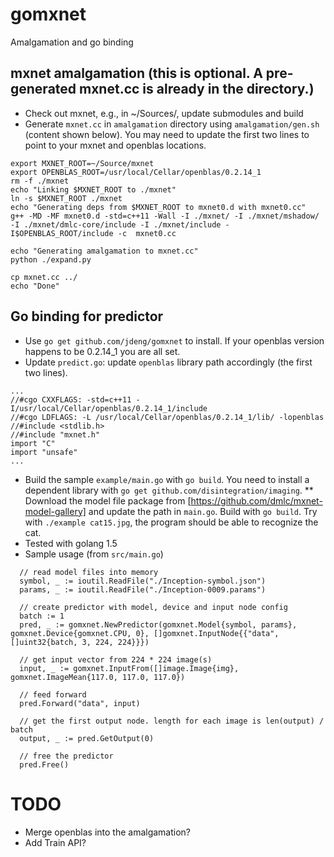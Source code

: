 # gomxnet
Amalgamation and go binding

## mxnet amalgamation (this is optional. A pre-generated mxnet.cc is already in the directory.)
 * Check out mxnet, e.g., in ~/Sources/, update submodules and build
 * Generate ```mxnet.cc``` in ```amalgamation``` directory using ```amalgamation/gen.sh``` (content shown below). You may need to update the first two lines to point to your mxnet and openblas locations.
```
export MXNET_ROOT=~/Source/mxnet
export OPENBLAS_ROOT=/usr/local/Cellar/openblas/0.2.14_1
rm -f ./mxnet
echo "Linking $MXNET_ROOT to ./mxnet"
ln -s $MXNET_ROOT ./mxnet
echo "Generating deps from $MXNET_ROOT to mxnet0.d with mxnet0.cc"
g++ -MD -MF mxnet0.d -std=c++11 -Wall -I ./mxnet/ -I ./mxnet/mshadow/ -I ./mxnet/dmlc-core/include -I ./mxnet/include -I$OPENBLAS_ROOT/include -c  mxnet0.cc

echo "Generating amalgamation to mxnet.cc"
python ./expand.py

cp mxnet.cc ../
echo "Done"
```
 
## Go binding for predictor
 * Use ```go get github.com/jdeng/gomxnet``` to install. If your openblas version happens to be 0.2.14_1 you are all set.
 * Update ```predict.go```: update ```openblas``` library path accordingly (the first two lines).
```
...
//#cgo CXXFLAGS: -std=c++11 -I/usr/local/Cellar/openblas/0.2.14_1/include
//#cgo LDFLAGS: -L /usr/local/Cellar/openblas/0.2.14_1/lib/ -lopenblas
//#include <stdlib.h>
//#include "mxnet.h"
import "C"
import "unsafe"
...
```
 * Build the sample ```example/main.go``` with ```go build```. You need to install a dependent library with ```go get github.com/disintegration/imaging```.
 ** Download the model file package from [https://github.com/dmlc/mxnet-model-gallery] and update the path in ```main.go```. Build with ```go build```. Try with ```./example cat15.jpg```, the program should be able to recognize the cat.
 * Tested with golang 1.5
 * Sample usage (from ```src/main.go```)
```
  // read model files into memory
  symbol, _ := ioutil.ReadFile("./Inception-symbol.json")
  params, _ := ioutil.ReadFile("./Inception-0009.params")
  
  // create predictor with model, device and input node config
  batch := 1
  pred, _ := gomxnet.NewPredictor(gomxnet.Model{symbol, params}, gomxnet.Device{gomxnet.CPU, 0}, []gomxnet.InputNode{{"data", []uint32{batch, 3, 224, 224}}})

  // get input vector from 224 * 224 image(s)
  input, _ := gomxnet.InputFrom([]image.Image{img}, gomxnet.ImageMean{117.0, 117.0, 117.0})
  
  // feed forward
  pred.Forward("data", input)
  
  // get the first output node. length for each image is len(output) / batch
  output, _ := pred.GetOutput(0)
  
  // free the predictor
  pred.Free()

```

# TODO
* Merge openblas into the amalgamation?
* Add Train API?

